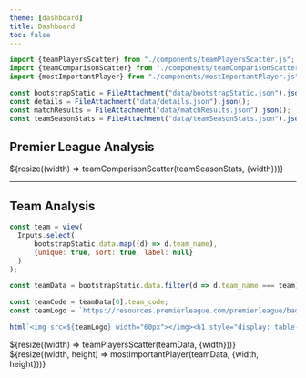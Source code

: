 ```yaml
---
theme: [dashboard]
title: Dashboard
toc: false
---
```


```js
import {teamPlayersScatter} from "./components/teamPlayersScatter.js";
import {teamComparisonScatter} from "./components/teamComparisonScatter.js";
import {mostImportantPlayer} from "./components/mostImportantPlayer.js";
```

```js
const bootstrapStatic = FileAttachment("data/bootstrapStatic.json").json();
const details = FileAttachment("data/details.json").json();
const matchResults = FileAttachment("data/matchResults.json").json();
const teamSeasonStats = FileAttachment("data/teamSeasonStats.json").json();
```

## Premier League Analysis


<div class="grid grid-cols-2">
  <div class="card">
    ${resize((width) => teamComparisonScatter(teamSeasonStats, {width}))}
  </div>
</div>

<hr>

## Team Analysis

```js
const team = view(
  Inputs.select(
      bootstrapStatic.data.map((d) => d.team_name),
      {unique: true, sort: true, label: null}
  )
);
```

```js
const teamData = bootstrapStatic.data.filter(d => d.team_name === team);
```


```js
const teamCode = teamData[0].team_code;
const teamLogo = `https://resources.premierleague.com/premierleague/badges/50/t${teamCode}@x2.png`;
```

```js
html`<img src=${teamLogo} width="60px"></img><h1 style="display: table-caption; margin-left: 10px; min-width: 500px;">${team}</h1>`
```

<div class="grid grid-cols-2">
  <div class="card">
    ${resize((width) => teamPlayersScatter(teamData, {width}))}
  </div>
  <div class="card">
    ${resize((width, height) => mostImportantPlayer(teamData, {width, height}))}
  </div>
</div>

<style>

.inputs-3a86ea-input {
    height: 30px;
    float: right;
}

</style>
